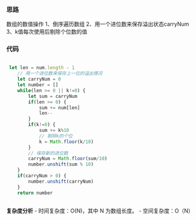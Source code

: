 ### 思路 
 
数组的数值操作
1、倒序遍历数组
2、用一个进位数来保存溢出状态carryNum
3、k值每次使用后剔除个位数的值
 
 
### 代码 
 
 
``` js
 
 let len = num.length - 1
    // 用一个进位数来保存上一位的溢出情况
    let carryNum = 0
    let number = []
    while(len >= 0 || k!=0) {
        let sum = carryNum
        if(len >= 0) {
            sum += num[len]
            len--
        }
        if(k!=0) {
            sum += k%10
            // 剔除k的个位
            k = Math.floor(k/10)
        }
        // 保存新的进位数
        carryNum = Math.floor(sum/10)
        number.unshift(sum % 10)
    }
    if(carryNum > 0) {
        number.unshift(carryNum)
    }
    return number
 
``` 
 
**复杂度分析** - 时间复杂度：O(N)，其中 N 为数组⻓度。 - 空间复杂度：O（N）